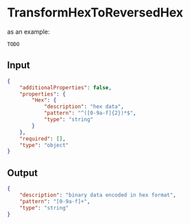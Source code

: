 # TransformHexToReversedHex

as an example:

```
TODO
```


## Input

```json
{
    "additionalProperties": false,
    "properties": {
        "Hex": {
            "description": "hex data",
            "pattern": "^([0-9a-f]{2})*$",
            "type": "string"
        }
    },
    "required": [],
    "type": "object"
}
```

## Output

```json
{
    "description": "binary data encoded in hex format",
    "pattern": "[0-9a-f]+",
    "type": "string"
}
```


